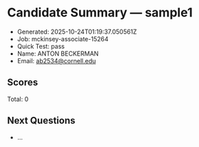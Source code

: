 # Candidate Summary — sample1

- Generated: 2025-10-24T01:19:37.050561Z
- Job: mckinsey-associate-15264
- Quick Test: pass
- Name: ANTON BECKERMAN
- Email: ab2534@cornell.edu

## Scores
Total: 0

## Next Questions
- …